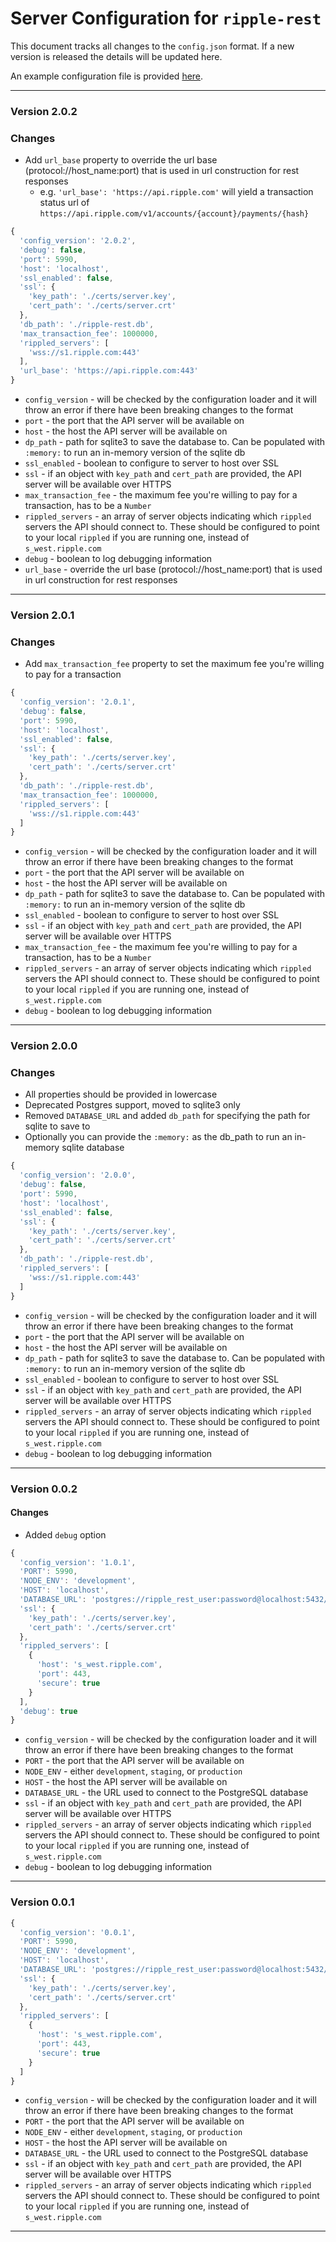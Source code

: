 # Server Configuration for `ripple-rest` 

This document tracks all changes to the `config.json` format. If a new version is released the details will be updated here.

An example configuration file is provided [here](../config-example.json).

----------

### Version 2.0.2

### Changes

+ Add `url_base` property to override the url base (protocol://host_name:port) that is used in url construction for rest responses
   - e.g. `'url_base': 'https://api.ripple.com'` will yield a transaction status url of `https://api.ripple.com/v1/accounts/{account}/payments/{hash}`

```js
{
  'config_version': '2.0.2',
  'debug': false,
  'port': 5990,
  'host': 'localhost',
  'ssl_enabled': false,
  'ssl': {
    'key_path': './certs/server.key',
    'cert_path': './certs/server.crt'
  },
  'db_path': './ripple-rest.db',
  'max_transaction_fee': 1000000,
  'rippled_servers': [
    'wss://s1.ripple.com:443'
  ],
  'url_base': 'https://api.ripple.com:443'
}
```

+ `config_version` - will be checked by the configuration loader and it will throw an error if there have been breaking changes to the format
+ `port` - the port that the API server will be available on
+ `host` - the host the API server will be available on
+ `dp_path` - path for sqlite3 to save the database to. Can be populated with `:memory:` to run an in-memory version of the sqlite db
+ `ssl_enabled` - boolean to configure to server to host over SSL
+ `ssl` - if an object with `key_path` and `cert_path` are provided, the API server will be available over HTTPS
+ `max_transaction_fee` - the maximum fee you're willing to pay for a transaction, has to be a `Number`
+ `rippled_servers` - an array of server objects indicating which `rippled` servers the API should connect to. These should be configured to point to your local `rippled` if you are running one, instead of `s_west.ripple.com`
+ `debug` - boolean to log debugging information
+ `url_base` - override the url base (protocol://host_name:port) that is used in url construction for rest responses

----------

### Version 2.0.1

### Changes

+ Add `max_transaction_fee` property to set the maximum fee you're willing to pay for a transaction

```js
{
  'config_version': '2.0.1',
  'debug': false,
  'port': 5990,
  'host': 'localhost',
  'ssl_enabled': false,
  'ssl': {
    'key_path': './certs/server.key',
    'cert_path': './certs/server.crt'
  },
  'db_path': './ripple-rest.db',
  'max_transaction_fee': 1000000,
  'rippled_servers': [
    'wss://s1.ripple.com:443'
  ]
}
```

+ `config_version` - will be checked by the configuration loader and it will throw an error if there have been breaking changes to the format
+ `port` - the port that the API server will be available on
+ `host` - the host the API server will be available on
+ `dp_path` - path for sqlite3 to save the database to. Can be populated with `:memory:` to run an in-memory version of the sqlite db
+ `ssl_enabled` - boolean to configure to server to host over SSL
+ `ssl` - if an object with `key_path` and `cert_path` are provided, the API server will be available over HTTPS
+ `max_transaction_fee` - the maximum fee you're willing to pay for a transaction, has to be a `Number`
+ `rippled_servers` - an array of server objects indicating which `rippled` servers the API should connect to. These should be configured to point to your local `rippled` if you are running one, instead of `s_west.ripple.com`
+ `debug` - boolean to log debugging information

----------

### Version 2.0.0

### Changes

+ All properties should be provided in lowercase
+ Deprecated Postgres support, moved to sqlite3 only
+ Removed `DATABASE_URL` and added `db_path` for specifying the path for sqlite to save to
+ Optionally you can provide the `:memory:` as the db_path to run an in-memory sqlite database

```js
{
  'config_version': '2.0.0',
  'debug': false,
  'port': 5990,
  'host': 'localhost',
  'ssl_enabled': false,
  'ssl': {
    'key_path': './certs/server.key',
    'cert_path': './certs/server.crt'
  },
  'db_path': './ripple-rest.db',
  'rippled_servers': [
    'wss://s1.ripple.com:443'
  ]
}
```

+ `config_version` - will be checked by the configuration loader and it will throw an error if there have been breaking changes to the format
+ `port` - the port that the API server will be available on
+ `host` - the host the API server will be available on
+ `dp_path` - path for sqlite3 to save the database to. Can be populated with `:memory:` to run an in-memory version of the sqlite db
+ `ssl_enabled` - boolean to configure to server to host over SSL
+ `ssl` - if an object with `key_path` and `cert_path` are provided, the API server will be available over HTTPS
+ `rippled_servers` - an array of server objects indicating which `rippled` servers the API should connect to. These should be configured to point to your local `rippled` if you are running one, instead of `s_west.ripple.com`
+ `debug` - boolean to log debugging information

----------

### Version 0.0.2

#### Changes

+ Added `debug` option

```js
{
  'config_version': '1.0.1',
  'PORT': 5990,
  'NODE_ENV': 'development',
  'HOST': 'localhost',
  'DATABASE_URL': 'postgres://ripple_rest_user:password@localhost:5432/ripple_rest_db',
  'ssl': {
    'key_path': './certs/server.key',
    'cert_path': './certs/server.crt'
  },
  'rippled_servers': [
    {
      'host': 's_west.ripple.com',
      'port': 443,
      'secure': true
    }
  ],
  'debug': true
}
```

+ `config_version` - will be checked by the configuration loader and it will throw an error if there have been breaking changes to the format
+ `PORT` - the port that the API server will be available on
+ `NODE_ENV` - either `development`, `staging`, or `production`
+ `HOST` - the host the API server will be available on
+ `DATABASE_URL` - the URL used to connect to the PostgreSQL database
+ `ssl` - if an object with `key_path` and `cert_path` are provided, the API server will be available over HTTPS
+ `rippled_servers` - an array of server objects indicating which `rippled` servers the API should connect to. These should be configured to point to your local `rippled` if you are running one, instead of `s_west.ripple.com`
+ `debug` - boolean to log debugging information

----------

### Version 0.0.1

```js
{
  'config_version': '0.0.1',
  'PORT': 5990,
  'NODE_ENV': 'development',
  'HOST': 'localhost',
  'DATABASE_URL': 'postgres://ripple_rest_user:password@localhost:5432/ripple_rest_db',
  'ssl': {
    'key_path': './certs/server.key',
    'cert_path': './certs/server.crt'
  },
  'rippled_servers': [
    {
      'host': 's_west.ripple.com',
      'port': 443,
      'secure': true
    }
  ]
}
```

+ `config_version` - will be checked by the configuration loader and it will throw an error if there have been breaking changes to the format
+ `PORT` - the port that the API server will be available on
+ `NODE_ENV` - either `development`, `staging`, or `production`
+ `HOST` - the host the API server will be available on
+ `DATABASE_URL` - the URL used to connect to the PostgreSQL database
+ `ssl` - if an object with `key_path` and `cert_path` are provided, the API server will be available over HTTPS
+ `rippled_servers` - an array of server objects indicating which `rippled` servers the API should connect to. These should be configured to point to your local `rippled` if you are running one, instead of `s_west.ripple.com`

----------
